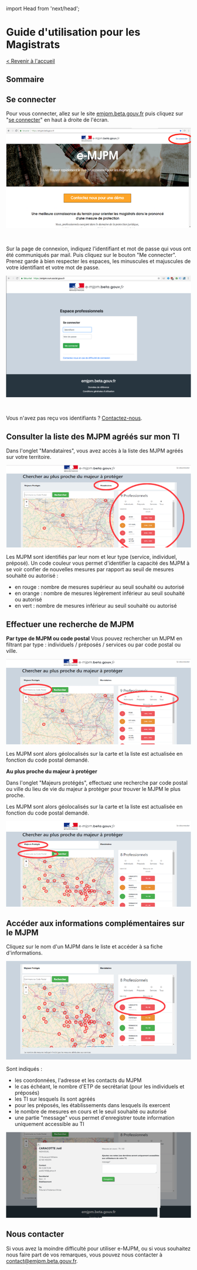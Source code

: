 import Head from 'next/head';

<Head>
 <title>Documentation Magistrats</title>
</Head>

# Guide d'utilisation pour les Magistrats

[< Revenir à l'accueil](../)

## Sommaire

## Se connecter

Pour vous connecter, allez sur le site [emjpm.beta.gouv.fr](https://emjpm.beta.gouv.fr/) puis cliquez sur "[se connecter](https://emjpm.num.social.gouv.fr/)" en haut à droite de l'écran.

![homepage](/static/images/homepage.png)


&nbsp;

Sur la page de connexion, indiquez l’identifiant et mot de passe qui vous ont été communiqués par mail. Puis cliquez sur le bouton "Me connecter". Prenez garde à bien respecter les espaces, les minuscules et majuscules de votre identifiant et votre mot de passe.

![login](/static/images/login.png)


&nbsp;

Vous n'avez pas reçu vos identifiants ? [Contactez-nous](contact@emjpm.beta.gouv.fr).


## Consulter la liste des MJPM agréés sur mon TI

Dans l'onglet "Mandataires", vous avez accès à la liste des MJPM agréés sur votre territoire.

![mandataires](/static/images/magistrats/mandataires.png)

Les MJPM sont identifiés par leur nom et leur type (service, individuel, préposé). Un code couleur vous permet d'identifier la capacité des MJPM à se voir confier de nouvelles mesures par rapport au seuil de mesures souhaité ou autorisé :

 - en rouge : nombre de mesures supérieur au seuil souhaité ou autorisé
 - en orange : nombre de mesures légèrement inférieur au seuil souhaité ou autorisé
 - en vert : nombre de mesures inférieur au seuil souhaité ou autorisé

## Effectuer une recherche de MJPM

**Par type de MJPM ou code postal**
Vous pouvez rechercher un MJPM en filtrant par type : individuels / préposés / services ou par code postal ou ville.

![mandataires-filtres](/static/images/magistrats/mandataires-filtres.png)

Les MJPM sont alors géolocalisés sur la carte et la liste est actualisée en fonction du code postal demandé.

**Au plus proche du majeur à protéger**

Dans l'onglet "Majeurs protégés", effectuez une recherche par code postal ou ville du lieu de vie du majeur à protéger pour trouver le MJPM le plus proche.

Les MJPM sont alors géolocalisés sur la carte et la liste est actualisée en fonction du code postal demandé.

![mandataires-proches](/static/images/magistrats/mandataires-proches.png)

## Accéder aux informations complémentaires sur le MJPM

Cliquez sur le nom d'un MJPM dans le liste et accéder à sa fiche d'informations.

![mandataire-detail](/static/images/magistrats/mandataire-detail.png)

Sont indiqués :

 - les coordonnées, l'adresse et les contacts du MJPM
 - le cas échéant, le nombre d'ETP de secrétariat (pour les individuels et préposés)
 - les TI sur lesquels ils sont agréés
 - pour les préposés, les établissements dans lesquels ils exercent
 - le nombre de mesures en cours et le seuil souhaité ou autorisé
 - une partie "message" vous permet d'enregistrer toute information uniquement accessible au TI

![mandataire-modal](/static/images/magistrats/mandataire-modal.png)

## Nous contacter

Si vous avez la moindre difficulté pour utiliser e-MJPM, ou si vous souhaitez nous faire part de vos remarques, vous pouvez nous contacter à [contact@emjpm.beta.gouv.fr](mailto:contact@emjpm.beta.gouv.fr).
